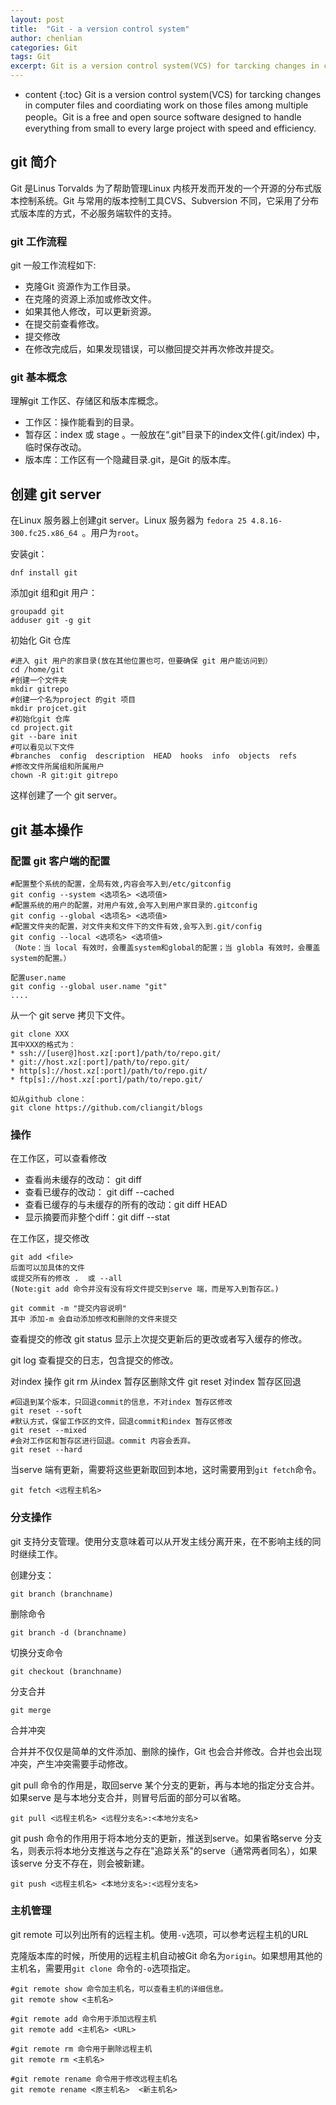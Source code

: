 ```yaml
---
layout: post
title:  "Git - a version control system"
author: chenlian
categories: Git
tags: Git
excerpt: Git is a version control system(VCS) for tarcking changes in computer files and coordiating work on those files among multiple people。
---
```



* content
{:toc}
Git is a version control system(VCS) for tarcking changes in computer files and coordiating work on those files among multiple people。Git is a free and open source software designed to handle everything from small to every large project with speed and efficiency.

## git 简介


Git 是Linus Torvalds 为了帮助管理Linux 内核开发而开发的一个开源的分布式版本控制系统。Git 与常用的版本控制工具CVS、Subversion 不同，它采用了分布式版本库的方式，不必服务端软件的支持。


### git 工作流程


git 一般工作流程如下:


* 克隆Git 资源作为工作目录。
* 在克隆的资源上添加或修改文件。
* 如果其他人修改，可以更新资源。
* 在提交前查看修改。
* 提交修改
* 在修改完成后，如果发现错误，可以撤回提交并再次修改并提交。


### git 基本概念


理解git 工作区、存储区和版本库概念。


* 工作区：操作能看到的目录。
* 暂存区：index 或 stage 。一般放在“.git”目录下的index文件(.git/index) 中，临时保存改动。
* 版本库：工作区有一个隐藏目录.git，是Git 的版本库。

## 创建 git server


在Linux 服务器上创建git server。Linux 服务器为 `fedora 25 4.8.16-300.fc25.x86_64 `。用户为`root`。


安装git：


```
dnf install git
```

添加git 组和git 用户：


```
groupadd git
adduser git -g git
```
 

初始化 Git 仓库


```
#进入 git 用户的家目录(放在其他位置也可，但要确保 git 用户能访问到）
cd /home/git
#创建一个文件夹
mkdir gitrepo
#创建一个名为project 的git 项目
mkdir projcet.git
#初始化git 仓库
cd project.git
git --bare init
#可以看见以下文件
#branches  config  description  HEAD  hooks  info  objects  refs
#修改文件所属组和所属用户
chown -R git:git gitrepo
```


这样创建了一个 git server。


## git 基本操作


### 配置 git 客户端的配置


```
#配置整个系统的配置，全局有效,内容会写入到/etc/gitconfig
git config --system <选项名> <选项值>
#配置系统的用户的配置，对用户有效,会写入到用户家目录的.gitconfig
git config --global <选项名> <选项值>
#配置文件夹的配置，对文件夹和文件下的文件有效,会写入到.git/config
git config --local <选项名> <选项值>
（Note：当 local 有效时，会覆盖system和global的配置；当 globla 有效时，会覆盖system的配置。）

配置user.name
git config --global user.name "git"
....
```


从一个 git serve 拷贝下文件。


```
git clone XXX
其中XXX的格式为：
* ssh://[user@]host.xz[:port]/path/to/repo.git/
* git://host.xz[:port]/path/to/repo.git/
* http[s]://host.xz[:port]/path/to/repo.git/
* ftp[s]://host.xz[:port]/path/to/repo.git/

如从github clone：
git clone https://github.com/cliangit/blogs
```

### 操作
在工作区，可以查看修改


* 查看尚未缓存的改动： git diff
* 查看已缓存的改动： git diff --cached
* 查看已缓存的与未缓存的所有的改动：git diff HEAD
* 显示摘要而非整个diff：git diff --stat


在工作区，提交修改


```
git add <file>
后面可以加具体的文件
或提交所有的修改 .  或 --all
(Note:git add 命令并没有没有将文件提交到serve 端，而是写入到暂存区。)

git commit -m "提交内容说明"
其中 添加-m 会自动添加修改和删除的文件来提交
```

查看提交的修改
git status 显示上次提交更新后的更改或者写入缓存的修改。

git log 查看提交的日志，包含提交的修改。


对index 操作
git rm <file>
从index 暂存区删除文件
git reset
对index 暂存区回退


```
#回退到某个版本，只回退commit的信息，不对index 暂存区修改
git reset --soft
#默认方式，保留工作区的文件，回退commit和index 暂存区修改
git reset --mixed
#会对工作区和暂存区进行回退。commit 内容会丢弃。
git reset --hard
```

当serve 端有更新，需要将这些更新取回到本地，这时需要用到`git fetch`命令。


```git fetch <远程主机名>```



### 分支操作


git 支持分支管理。使用分支意味着可以从开发主线分离开来，在不影响主线的同时继续工作。


创建分支：


`git branch (branchname)`


删除命令


`git branch -d (branchname)`


切换分支命令


`git checkout (branchname)`



分支合并


`git merge`


合并冲突


合并并不仅仅是简单的文件添加、删除的操作，Git 也会合并修改。合并也会出现冲突，产生冲突需要手动修改。


git pull 命令的作用是，取回serve 某个分支的更新，再与本地的指定分支合并。如果serve 是与本地分支合并，则冒号后面的部分可以省略。


`git pull <远程主机名> <远程分支名>:<本地分支名>`


git push 命令的作用用于将本地分支的更新，推送到serve。如果省略serve 分支名，则表示将本地分支推送与之存在"追踪关系"的serve（通常两者同名），如果该serve 分支不存在，则会被新建。


`git push <远程主机名> <本地分支名>:<远程分支名>`



### 主机管理


git remote 可以列出所有的远程主机。使用`-v`选项，可以参考远程主机的URL


克隆版本库的时候，所使用的远程主机自动被Git 命名为`origin`。如果想用其他的主机名，需要用`git clone `命令的`-o`选项指定。


```
#git remote show 命令加主机名，可以查看主机的详细信息。
git remote show <主机名>

#git remote add 命令用于添加远程主机
git remote add <主机名> <URL>

#git remote rm 命令用于删除远程主机
git remote rm <主机名>

#git remote rename 命令用于修改远程主机名
git remote rename <原主机名>  <新主机名>

```





